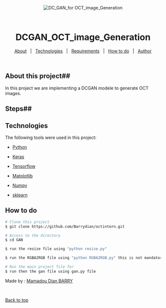 <div align="center" id="top"> 
  <img src="./.github/app.gif" alt="DC_GAN_for OCT_image_Generation" />

  &#xa0;

  <!-- <a href="https://dc_gan_foroct_image_generation.netlify.app">Demo</a> -->
</div>

<h1 align="center">DCGAN_OCT_image_Generation</h1>

  <!-- <img alt="Github issues" src="https://img.shields.io/github/issues/{{YOUR_GITHUB_USERNAME}}/dc_gan_for-oct_image_generation?color=56BEB8" /> -->

  <!-- <img alt="Github forks" src="https://img.shields.io/github/forks/{{YOUR_GITHUB_USERNAME}}/dc_gan_for-oct_image_generation?color=56BEB8" /> -->

  <!-- <img alt="Github stars" src="https://img.shields.io/github/stars/{{YOUR_GITHUB_USERNAME}}/dc_gan_for-oct_image_generation?color=56BEB8" /> -->
</p>

<!-- Status -->

<!-- <h4 align="center"> 
	🚧  DC_GAN_for OCT_image_Generation 🚀 Under construction...  🚧
</h4> 

<hr> -->

<p align="center">
  <a href="#dart-about">About</a> &#xa0; | &#xa0; 
  <a href="#rocket-technologies">Technologies</a> &#xa0; | &#xa0;
  <a href="#white_check_mark-requirements">Requirements</a> &#xa0; | &#xa0;
  <a href="#checkered_flag-starting">How to do</a> &#xa0; | &#xa0;
   <a href="https://github.com/{{YOUR_GITHUB_USERNAME}}" target="_blank">Author</a>
</p>

<br>

## About this project##
In this project we are implementing a DCGAN modele to generate OCT images. 

## Steps##
 
## Technologies ##

The following tools were used in this project:

- [Python](https://www.python.org/downloads/) 
- [Keras](https://pypi.org/project/keras/)
- [Tensorflow](https://www.tensorflow.org/install/pip)
- [Matplotlib](https://matplotlib.org/1.4.3/faq/installing_faq.html)
- [Numpy](https://phoenixnap.com/kb/install-numpy)

- [sklearn](https://scikit-learn.org/stable/install.html)

## How to do ##

```bash
# Clone this project
$ git clone https://github.com/Barrydian/octintern.git

# Access to the directory
$ cd GAN 

$ run the resize file using "python resize.py"

$ run the RGBA2RGB file using "python RGBA2RGB.py" this is not mandatory step

# Run the main project file for
$ run then the gan file using gan.py file

```
Made by : <a href="https://github.com/Barrydian/OCT_DCGAN.git}}" target="_blank">Mamadou Dian BARRY</a>

&#xa0;

<a href="#top">Back to top</a>
